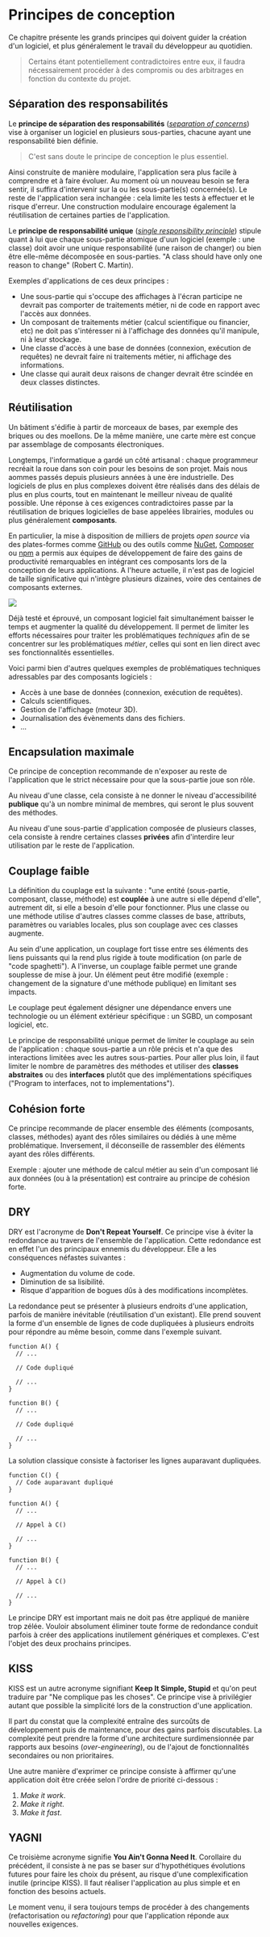 # Principes de conception

Ce chapitre présente les grands principes qui doivent guider la création d'un logiciel, et plus généralement le travail du développeur au quotidien.

> Certains étant potentiellement contradictoires entre eux, il faudra nécessairement procéder à des compromis ou des arbitrages en fonction du contexte du projet.

## Séparation des responsabilités

Le **principe de séparation des responsabilités** (*[separation of concerns](https://en.wikipedia.org/wiki/Separation_of_concerns)*) vise à organiser un logiciel en plusieurs sous-parties, chacune ayant une responsabilité bien définie. 

> C'est sans doute le principe de conception le plus essentiel.

Ainsi construite de manière modulaire, l'application sera plus facile à comprendre et à faire évoluer. Au moment où un nouveau besoin se fera sentir, il suffira d'intervenir sur la ou les sous-partie(s) concernée(s). Le reste de l'application sera inchangée : cela limite les tests à effectuer et le risque d'erreur. Une construction modulaire encourage également la réutilisation de certaines parties de l'application.

Le **principe de responsabilité unique** (*[single responsibility principle](https://en.wikipedia.org/wiki/Single_responsibility_principle)*) stipule quant à lui que chaque sous-partie atomique d'uun logiciel (exemple : une classe) doit avoir une unique responsabilité (une raison de changer) ou bien être elle-même décomposée en sous-parties. "A class should have only one reason to change" (Robert C. Martin).

Exemples d'applications de ces deux principes :

* Une sous-partie qui s'occupe des affichages à l'écran participe ne devrait pas comporter de traitements métier, ni de code en rapport avec l'accès aux données.
* Un composant de traitements métier (calcul scientifique ou financier, etc) ne doit pas s'intéresser ni à l'affichage des données qu'il manipule, ni à leur stockage.
* Une classe d'accès à une base de données (connexion, exécution de requêtes) ne devrait faire ni traitements métier, ni affichage des informations.
* Une classe qui aurait deux raisons de changer devrait être scindée en deux classes distinctes.

## Réutilisation

Un bâtiment s'édifie à partir de morceaux de bases, par exemple des briques ou des moellons. De la même manière, une carte mère est conçue par assemblage de composants électroniques.

Longtemps, l'informatique a gardé un côté artisanal : chaque programmeur recréait la roue dans son coin pour les besoins de son projet. Mais nous aommes passés depuis plusieurs années à une ère industrielle. Des logiciels de plus en plus complexes doivent être réalisés dans des délais de plus en plus courts, tout en maintenant le meilleur niveau de qualité possible. Une réponse à ces exigences contradictoires passe par la réutilisation de briques logicielles de base appelées librairies, modules ou plus généralement **composants**. 

En particulier, la mise à disposition de milliers de projets *open source* via des plates-formes comme [GitHub](https://github.com) ou des outils comme [NuGet](https://www.nuget.org/), [Composer](https://getcomposer.org/) ou [npm](https://www.npmjs.com/) a permis aux équipes de développement de faire des gains de productivité remarquables en intégrant ces composants lors de la conception de leurs applications. A l'heure actuelle, il n'est pas de logiciel de taille significative qui n'intègre plusieurs dizaines, voire des centaines de composants externes.

![](../images/opensource-wide.png)

Déjà testé et éprouvé, un composant logiciel fait simultanément baisser le temps et augmenter la qualité du développement. Il permet de limiter les efforts nécessaires pour traiter les problématiques *techniques* afin de se concentrer sur les problématiques *métier*, celles qui sont en lien direct avec ses fonctionnalités essentielles.

Voici parmi bien d'autres quelques exemples de problématiques techniques adressables par des composants logiciels :

* Accès à une base de données (connexion, exécution de requêtes).
* Calculs scientifiques.
* Gestion de l'affichage (moteur 3D).
* Journalisation des évènements dans des fichiers.
* ...

## Encapsulation maximale

Ce principe de conception recommande de n'exposer au reste de l'application que le strict nécessaire pour que la sous-partie joue son rôle.

Au niveau d'une classe, cela consiste à ne donner le niveau d'accessibilité **publique** qu'à un nombre minimal de membres, qui seront le plus souvent des méthodes.

Au niveau d'une sous-partie d'application composée de plusieurs classes, cela consiste à rendre certaines classes **privées** afin d'interdire leur utilisation par le reste de l'application.

## Couplage faible

La définition du couplage est la suivante : "une entité (sous-partie, composant, classe, méthode) est **couplée** à une autre si elle dépend d'elle", autrement dit, si elle a besoin d'elle pour fonctionner. Plus une classe ou une méthode utilise d'autres classes comme classes de base, attributs, paramètres ou variables locales, plus son couplage avec ces classes augmente.

Au sein d'une application, un couplage fort tisse entre ses éléments des liens puissants qui la rend plus rigide à toute modification (on parle de "code spaghetti"). A l'inverse, un couplage faible permet une grande souplesse de mise à jour. Un élément peut être modifié (exemple : changement de la signature d'une méthode publique) en limitant ses impacts. 

Le couplage peut également désigner une dépendance envers une technologie ou un élément extérieur spécifique : un SGBD, un composant logiciel, etc.

Le principe de responsabilité unique permet de limiter le couplage au sein de l'application : chaque sous-partie a un rôle précis et n'a que des interactions limitées avec les autres sous-parties. Pour aller plus loin, il faut limiter le nombre de paramètres des méthodes et utiliser des **classes abstraites** ou des **interfaces** plutôt que des implémentations spécifiques ("Program to interfaces, not to implementations").

## Cohésion forte

Ce principe recommande de placer ensemble des éléments (composants, classes, méthodes) ayant des rôles similaires ou dédiés à une même problématique. Inversement, il déconseille de rassembler des éléments ayant des rôles différents.

Exemple : ajouter une méthode de calcul métier au sein d'un composant lié aux données (ou à la présentation) est contraire au principe de cohésion forte.

## DRY

DRY est l'acronyme de **Don't Repeat Yourself**. Ce principe vise à éviter la redondance au travers de l'ensemble de l'application. Cette redondance est en effet l'un des principaux ennemis du développeur. Elle a les conséquences néfastes suivantes :

* Augmentation du volume de code.
* Diminution de sa lisibilité.
* Risque d'apparition de bogues dûs à des modifications incomplètes.

La redondance peut se présenter à plusieurs endroits d'une application, parfois de manière inévitable (réutilisation d'un existant). Elle prend souvent la forme d'un ensemble de lignes de code dupliquées à plusieurs endroits pour répondre au même besoin, comme dans l'exemple suivant.

```
function A() {
  // ...
  
  // Code dupliqué
  
  // ...
}

function B() {
  // ...
  
  // Code dupliqué
  
  // ...
}
```

La solution classique consiste à factoriser les lignes auparavant dupliquées.

```
function C() {
  // Code auparavant dupliqué
}

function A() {
  // ...
  
  // Appel à C()
  
  // ...
}

function B() {
  // ...
  
  // Appel à C()
  
  // ...
}
```

Le principe DRY est important mais ne doit pas être appliqué de manière trop zélée. Vouloir absolument éliminer toute forme de redondance conduit parfois à créer des applications inutilement génériques et complexes. C'est l'objet des deux prochains principes.

## KISS

KISS est un autre acronyme signifiant **Keep It Simple, Stupid** et qu'on peut traduire par "Ne complique pas les choses". Ce principe vise à privilégier autant que possible la simplicité lors de la construction d'une application.

Il part du constat que la complexité entraîne des surcoûts de développement puis de maintenance, pour des gains parfois discutables. La complexité peut prendre la forme d'une architecture surdimensionnée par rapports aux besoins (*over-engineering*), ou de l'ajout de fonctionnalités secondaires ou non prioritaires.

Une autre manière d'exprimer ce principe consiste à affirmer qu'une application doit être créée selon l'ordre de priorité ci-dessous :

1. *Make it work*.
2. *Make it right*.
3. *Make it fast*.

## YAGNI

Ce troisième acronyme signifie **You Ain't Gonna Need It**. Corollaire du précédent, il consiste à ne pas se baser sur d'hypothétiques évolutions futures pour faire les choix du présent, au risque d'une complexification inutile (principe KISS). Il faut réaliser l'application au plus simple et en fonction des besoins actuels. 

Le moment venu, il sera toujours temps de procéder à des changements (refactorisation ou *refactoring*) pour que l'application réponde aux nouvelles exigences.